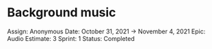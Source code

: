 # Background music

Assign: Anonymous
Date: October 31, 2021 → November 4, 2021
Epic: Audio
Estimate: 3
Sprint: 1
Status: Completed
